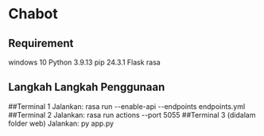 # Chabot

## Requirement
windows 10
Python 3.9.13
pip 24.3.1
Flask
rasa

## Langkah Langkah Penggunaan
##Terminal 1
Jalankan: rasa run --enable-api --endpoints endpoints.yml
##Terminal 2
Jalankan: rasa run actions --port 5055
##Terminal 3 (didalam folder web)
Jalankan: py app.py
